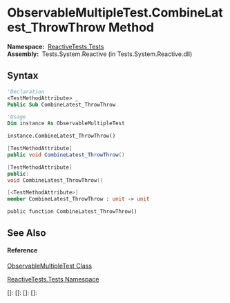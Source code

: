 # ObservableMultipleTest.CombineLatest\_ThrowThrow Method

**Namespace:**  [ReactiveTests.Tests](ReactiveTests.Tests\ReactiveTests.Tests.md)  
**Assembly:**  Tests.System.Reactive (in Tests.System.Reactive.dll)

## Syntax

```vb
'Declaration
<TestMethodAttribute> _
Public Sub CombineLatest_ThrowThrow
```

```vb
'Usage
Dim instance As ObservableMultipleTest

instance.CombineLatest_ThrowThrow()
```

```csharp
[TestMethodAttribute]
public void CombineLatest_ThrowThrow()
```

```c++
[TestMethodAttribute]
public:
void CombineLatest_ThrowThrow()
```

```fsharp
[<TestMethodAttribute>]
member CombineLatest_ThrowThrow : unit -> unit 
```

```jscript
public function CombineLatest_ThrowThrow()
```

## See Also

#### Reference

[ObservableMultipleTest Class](ObservableMultipleTest\ObservableMultipleTest.md)

[ReactiveTests.Tests Namespace](ReactiveTests.Tests\ReactiveTests.Tests.md)

[]: 
[]: 
[]: 
[]: 